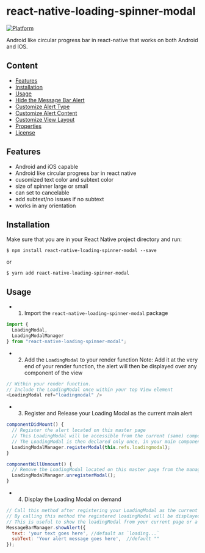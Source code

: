 # react-native-loading-spinner-modal

[![Platform](https://img.shields.io/badge/platform-ios%20%7C%20android-989898.svg?style=flat-square)](https://npmjs.org/package/react-native-message-bar "View this project on npm")

Android like circular progress bar in react-native that works on both Android and IOS.


## Content
- [Features](#features)
- [Installation](#installation)
- [Usage](#usage)
- [Hide the Message Bar Alert](#hide-the-message-bar-alert)
- [Customize Alert Type](#customize-alert-type)
- [Customize Alert Content](#customize-alert-content)
- [Customize View Layout](#customize-view-layout)
- [Properties](#properties)
- [License](#license)

## Features
- Android and iOS capable
- Android like circular progress bar in react native
- cusomized text color and subtext color
- size of spinner large or small
- can set to cancelable
- add subtext/no issues if no subtext
- works in any orientation

## Installation
Make sure that you are in your React Native project directory and run:
```batch
$ npm install react-native-loading-spinner-modal --save
```
or
```batch
$ yarn add react-native-loading-spinner-modal
```

## Usage
- 1. Import the `react-native-loading-spinner-modal` package
```javascript
import {
  LoadingModal,
  LoadingModalManager
} from "react-native-loading-spinner-modal";
```

- 2. Add the `LoadingModal` to your render function
Note: Add it at the very end of your render function, the alert will then be displayed over any component of the view
```javascript
// Within your render function.
// Include the LoadingModal once within your top View element
<LoadingModal ref="loadingmodal" />
```

- 3. Register and Release your Loading Modal as the current main alert
```javascript
componentDidMount() {
  // Register the alert located on this master page
  // This LoadingModal will be accessible from the current (same) component, and from its child component
  // The LoadingModal is then declared only once, in your main component.
  LoadingModalManager.registerModal(this.refs.loadingmodal);
}

componentWillUnmount() {
  // Remove the LoadingModal located on this master page from the manager
  LoadingModalManager.unregisterModal();
}
```


- 4. Display the Loading Modal on demand
```javascript
// Call this method after registering your LoadingModal as the current loadingModal
// By calling this method the registered loadingModal will be displayed
// This is useful to show the loadingModal from your current page or a child component
MessageBarManager.showAlert({
  text: 'your text goes here', //default as `loading...`
  subText: 'Your alert message goes here',  //default ""
});
```
